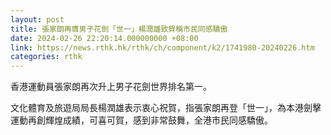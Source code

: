 ```yaml
---
layout: post
title: 張家朗再膺男子花劍「世一」楊潤雄致賀稱市民同感驕傲
date: 2024-02-26 22:20:14.000000000 +08:00
link: https://news.rthk.hk/rthk/ch/component/k2/1741980-20240226.htm
categories: rthk
---
```


香港運動員張家朗再次升上男子花劍世界排名第一。

文化體育及旅遊局局長楊潤雄表示衷心祝賀，指張家朗再登「世一」，為本港劍擊運動再創輝煌成績，可喜可賀，感到非常鼓舞，全港市民同感驕傲。
